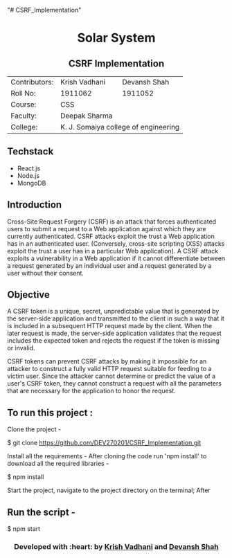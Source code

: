 "# CSRF_Implementation" 
<h1 align="center">Solar System</h1>

<div align="center">
  
  <h2>CSRF Implementation</h2>

<table>
  <tr>
    <td>Contributors:</td>
    <td>Krish Vadhani</td>
    <td>Devansh Shah</td>
  </tr>
  <tr>
    <td>Roll No:</td>
    <td>1911062</td>
    <td>1911052</td>
  </tr>
  <tr>
    <td>Course:</td>
    <td colspan="2">CSS</td>
  </tr>
   <tr>
    <td>Faculty:</td>
    <td colspan="2">Deepak Sharma</td>
  </tr>
  <tr>
    <td>College:</td>
    <td colspan="2"> K. J. Somaiya college of engineering</td>
  </tr>
</table>
 </div>

## Techstack
* React.js
* Node.js
* MongoDB

## Introduction
Cross-Site Request Forgery (CSRF) is an attack that forces authenticated users to submit a request to a Web application against which they are currently authenticated. CSRF attacks exploit the trust a Web application has in an authenticated user. (Conversely, cross-site scripting (XSS) attacks exploit the trust a user has in a particular Web application). A CSRF attack exploits a vulnerability in a Web application if it cannot differentiate between a request generated by an individual user and a request generated by a user without their consent.

## Objective
A CSRF token is a unique, secret, unpredictable value that is generated by the server-side application and transmitted to the client in such a way that it is included in a subsequent HTTP request made by the client. When the later request is made, the server-side application validates that the request includes the expected token and rejects the request if the token is missing or invalid.

CSRF tokens can prevent CSRF attacks by making it impossible for an attacker to construct a fully valid HTTP request suitable for feeding to a victim user. Since the attacker cannot determine or predict the value of a user's CSRF token, they cannot construct a request with all the parameters that are necessary for the application to honor the request.

## To run this project :

Clone the project -

  $ git clone https://github.com/DEV270201/CSRF_Implementation.git

  
Install all the requirements -
After cloning the code run 'npm install' to download all the required libraries -

 $ npm install

Start the project, navigate to the project directory on the terminal;
After 
 ## Run the script -

  $ npm start
 
<h3 align="center"><b>Developed with :heart: by <a href="https://github.com/krishvadhani19">Krish Vadhani</a> and <a href="https://github.com/DEV270201">Devansh Shah</a></b></h1>
